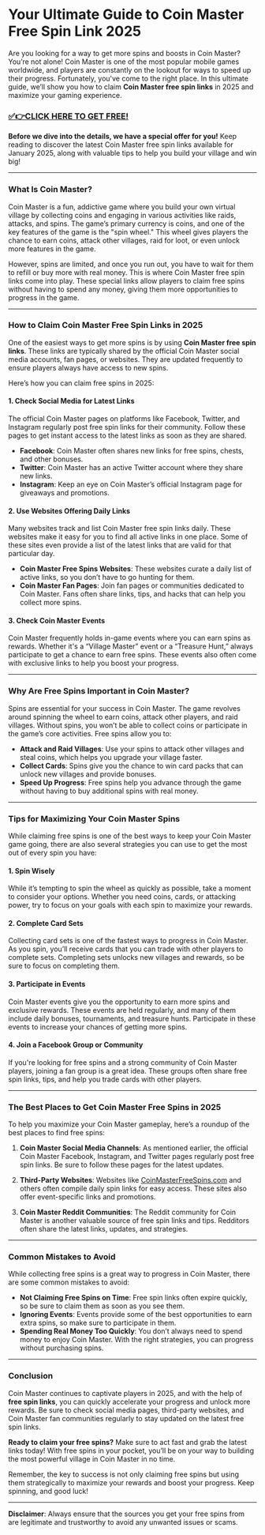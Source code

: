 # Your Ultimate Guide to Coin Master Free Spin Link 2025

Are you looking for a way to get more spins and boosts in Coin Master? You’re not alone! Coin Master is one of the most popular mobile games worldwide, and players are constantly on the lookout for ways to speed up their progress. Fortunately, you've come to the right place. In this ultimate guide, we’ll show you how to claim **Coin Master free spin links** in 2025 and maximize your gaming experience.

### [✅👉CLICK HERE TO GET FREE!](https://justfree.xyz/coin/master/)

**Before we dive into the details, we have a special offer for you!** Keep reading to discover the latest Coin Master free spin links available for January 2025, along with valuable tips to help you build your village and win big!

---

### What Is Coin Master?

Coin Master is a fun, addictive game where you build your own virtual village by collecting coins and engaging in various activities like raids, attacks, and spins. The game’s primary currency is coins, and one of the key features of the game is the "spin wheel." This wheel gives players the chance to earn coins, attack other villages, raid for loot, or even unlock more features in the game.

However, spins are limited, and once you run out, you have to wait for them to refill or buy more with real money. This is where Coin Master free spin links come into play. These special links allow players to claim free spins without having to spend any money, giving them more opportunities to progress in the game.

---

### How to Claim Coin Master Free Spin Links in 2025

One of the easiest ways to get more spins is by using **Coin Master free spin links**. These links are typically shared by the official Coin Master social media accounts, fan pages, or websites. They are updated frequently to ensure players always have access to new spins.

Here’s how you can claim free spins in 2025:

#### 1. **Check Social Media for Latest Links**
   The official Coin Master pages on platforms like Facebook, Twitter, and Instagram regularly post free spin links for their community. Follow these pages to get instant access to the latest links as soon as they are shared.

   - **Facebook**: Coin Master often shares new links for free spins, chests, and other bonuses.
   - **Twitter**: Coin Master has an active Twitter account where they share new links.
   - **Instagram**: Keep an eye on Coin Master’s official Instagram page for giveaways and promotions.

#### 2. **Use Websites Offering Daily Links**
   Many websites track and list Coin Master free spin links daily. These websites make it easy for you to find all active links in one place. Some of these sites even provide a list of the latest links that are valid for that particular day.

   - **Coin Master Free Spins Websites**: These websites curate a daily list of active links, so you don’t have to go hunting for them.
   - **Coin Master Fan Pages**: Join fan pages or communities dedicated to Coin Master. Fans often share links, tips, and hacks that can help you collect more spins.

#### 3. **Check Coin Master Events**
   Coin Master frequently holds in-game events where you can earn spins as rewards. Whether it's a “Village Master” event or a “Treasure Hunt,” always participate to get a chance to earn free spins. These events also often come with exclusive links to help you boost your progress.

---

### Why Are Free Spins Important in Coin Master?

Spins are essential for your success in Coin Master. The game revolves around spinning the wheel to earn coins, attack other players, and raid villages. Without spins, you won’t be able to collect coins or participate in the game’s core activities. Free spins allow you to:

- **Attack and Raid Villages**: Use your spins to attack other villages and steal coins, which helps you upgrade your village faster.
- **Collect Cards**: Spins give you the chance to win card packs that can unlock new villages and provide bonuses.
- **Speed Up Progress**: Free spins help you advance through the game without having to buy additional spins with real money.

---

### Tips for Maximizing Your Coin Master Spins

While claiming free spins is one of the best ways to keep your Coin Master game going, there are also several strategies you can use to get the most out of every spin you have:

#### 1. **Spin Wisely**
   While it’s tempting to spin the wheel as quickly as possible, take a moment to consider your options. Whether you need coins, cards, or attacking power, try to focus on your goals with each spin to maximize your rewards.

#### 2. **Complete Card Sets**
   Collecting card sets is one of the fastest ways to progress in Coin Master. As you spin, you’ll receive cards that you can trade with other players to complete sets. Completing sets unlocks new villages and rewards, so be sure to focus on completing them.

#### 3. **Participate in Events**
   Coin Master events give you the opportunity to earn more spins and exclusive rewards. These events are held regularly, and many of them include daily bonuses, tournaments, and treasure hunts. Participate in these events to increase your chances of getting more spins.

#### 4. **Join a Facebook Group or Community**
   If you're looking for free spins and a strong community of Coin Master players, joining a fan group is a great idea. These groups often share free spin links, tips, and help you trade cards with other players.

---

### The Best Places to Get Coin Master Free Spins in 2025

To help you maximize your Coin Master gameplay, here’s a roundup of the best places to find free spins:

1. **Coin Master Social Media Channels**: As mentioned earlier, the official Coin Master Facebook, Instagram, and Twitter pages regularly post free spin links. Be sure to follow these pages for the latest updates.
   
2. **Third-Party Websites**: Websites like [CoinMasterFreeSpins.com](https://www.coinmasterfreespins.com) and others often compile daily spin links for easy access. These sites also offer event-specific links and promotions.

3. **Coin Master Reddit Communities**: The Reddit community for Coin Master is another valuable source of free spin links and tips. Redditors often share the latest links, updates, and strategies.

---

### Common Mistakes to Avoid

While collecting free spins is a great way to progress in Coin Master, there are some common mistakes to avoid:

- **Not Claiming Free Spins on Time**: Free spin links often expire quickly, so be sure to claim them as soon as you see them.
- **Ignoring Events**: Events provide some of the best opportunities to earn extra spins, so make sure to participate in them.
- **Spending Real Money Too Quickly**: You don’t always need to spend money to enjoy Coin Master. With the right strategies, you can progress without purchasing spins.

---

### Conclusion

Coin Master continues to captivate players in 2025, and with the help of **free spin links**, you can quickly accelerate your progress and unlock more rewards. Be sure to check social media pages, third-party websites, and Coin Master fan communities regularly to stay updated on the latest free spin links.

**Ready to claim your free spins?** Make sure to act fast and grab the latest links today! With free spins in your pocket, you’ll be on your way to building the most powerful village in Coin Master in no time.

Remember, the key to success is not only claiming free spins but using them strategically to maximize your rewards and boost your progress. Keep spinning, and good luck!

--- 

**Disclaimer**: Always ensure that the sources you get your free spins from are legitimate and trustworthy to avoid any unwanted issues or scams.
